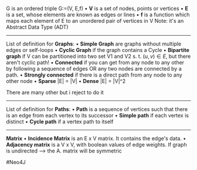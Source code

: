 G is an ordered triple G:=(V, E,f)
	• **V** is a set of nodes, points or vertices
	• **E** is a set, whose elements are known as edges or lines
	• **f** is a function which maps each element of E to an unordered pair of vertices in V
Note: it's an Abstract Data Type (ADT)

---
List of definition for **Graphs**:
	• **Simple Graph** are graphs without multiple edges or self-loops 
	• **Cyclic Graph** if the graph contains a Cycle
	• **Bipartite graph** if V can be partitioned into two set V1 and V2 s. t. $(u,v) \in E$, but there aren't cyclic path!
	• **Connected** if  you can get from any node to any other by following a sequence of edges OR any two nodes are connected by a path.
		• **Strongly connected** if there is a direct path from any node to any other node 
	• **Sparse** |E| = |V| 
	• **Dense**  |E| = |V|^2

There are many other but i reject to do it

---
List of definition for **Paths**:
	• **Path** is a sequence of vertices such that there is an edge from
	each vertex to its successor
		• **Simple path** if each vertex is distinct
		• **Cycle path** if a vertex path to itself

---
**Matrix**
	• **Incidence Matrix** is an E x V matrix. It contains the edge's data.
	• **Adjacency matrix** is a V x V, with boolean values of edge weights.
		If graph is undirected --> the A. matrix will be symmetric 

#Neo4J